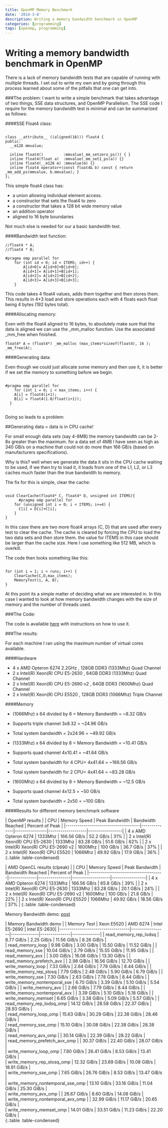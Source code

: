 ```yaml
---
title: OpenMP Memory Benchmark
date: '2014-3-8'
description: Writing a memory bandwidth benchmark in OpenMP
categories: [programming]
tags: [openmp, programming]
---
```


Writing a memory bandwidth benchmark in OpenMP
====
There is a lack of memory bandwidth tests that are capable of running with multiple threads. 
I set out to write my own and by going through this process learned about some of the pitfalls that one can get into.


###The problem:
I want to write a simple benchmark that takes advantage of two things, SSE data structures, and OpenMP Parallelism. 
The SSE code I require for the memory bandwidth test is minimal and can be summarized as follows:

####SSE Float4 class:

~~~

class __attribute__ ((aligned(16))) float4 {
public:
  __m128 mmvalue;

  inline float4()         :mmvalue(_mm_setzero_ps()) { }
  inline float4(float a)  :mmvalue(_mm_set1_ps(a)) {}
  inline float4(__m128 m) :mmvalue(m) {}
  inline float4 operator+(const float4& b) const { return _mm_add_ps(mmvalue, b.mmvalue); }
};

~~~

This simple float4 class has:
- a union allowing individual element access. 
- a constructor that sets the float4 to zero
- a constructor that takes a 128 bit wide memory value
- an addition operator 
- aligned to 16 byte boundaries

Not much else is needed for our a basic bandwidth test. 


####Bandwidth test function:

~~~
//float4 * A;
//float4 * B;

#pragma omp parallel for
    for (int id = 0; id < ITEMS; id++) {
        A[id+0]= A[id+0]+B[id+0];
        A[id+1]= A[id+1]+B[id+1];
        A[id+2]= A[id+2]+B[id+2];
        A[id+3]= A[id+3]+B[id+3];
    }
~~~


This code takes 4 float4 values, adds them together and then stores them. 
This results in 4*3 load and store operations each with 4 floats each float being 4 bytes (192 bytes total).

####Allocating memory:

Even with the float4 aligned to 16 bytes, to absolutely make sure that the data is aligned we can use the _mm_malloc function. Use the associated _mm_free when finished. 

~~~
float4* A = (float4*) _mm_malloc (max_items*sizeof(float4), 16 );
_mm_free(A);
~~~

####Generating data:

Even though we could just allocate some memory and then use it, it is better if we set the memory to something before we begin. 


~~~

#pragma omp parallel for 
    for (int i = 0; i < max_items; i++) {
    A[i] = float4(i+1);
    B[i] = float4(1.0/float(i+1));
  }
    
~~~

Doing so leads to a problem:

##Generating data = data is in CPU cache!

For small enough data sets (say 4-8MB) the memory bandwidth can be 2-8x greater than the maximum. for a data set of 4MB I have seen as high as 340 GB/s on a machine that could not do more than 166 GB/s (based on manufacturers specifications). 

Why is this? well when we generate the data it sits in the CPU cache waiting to be used, if we then try to load it, it loads from one of the L1, L2, or L3 caches much faster than the true bandwidth to memory. 

The fix for this is simple, clear the cache:

~~~

void ClearCache(float4* C, float4* D, unsigned int ITEMS){
      #pragma omp parallel for 
    for (unsigned int i = 0; i < ITEMS; i+=4) {
      C[i] = D[i]+C[i];
    }
}

~~~

In this case there are two more float4 arrays (C, D) that are used after every test to clear the cache. The cache is cleared by forcing the CPU to load the two data sets and then store them. the value for ITEMS in this case should be larger than the cache size. Here I use something like 512 MB, which is overkill.

The code then looks something like this:

~~~

for (int i = 1; i < runs; i++) {
    ClearCache(C,D,max_items);
    MemoryTest(i, A, B);
}

~~~

At this point its a simple matter of deciding what we are interested in. In this case I wanted to look at how memory bandwidth changes with the size of memory and the number of threads used. 

###The Code:

The code is available [here](http://hmazhar.github.io/ompeak/) with instructions on how to use it.


###The results:

For each machine I ran using the maximum number of virtual cores available. 

####Hardware

- 4 x AMD Opteron 6274 2.2GHz         , 128GB DDR3 (1333Mhz)  Quad Channel
- 2 x Intel(R) Xeon(R) CPU E5-2630    , 64GB DDR3  (1333Mhz)  Quad Channel
- 2 x Intel(R) Xeon(R) CPU E5-2690 v2 , 64GB DDR3  (1600Mhz)  Quad Channel
- 2 x Intel(R) Xeon(R) CPU E5520      , 128GB DDR3 (1066Mhz)  Triple Channel

####Memory

- (1066Mhz) x 64 divided by 8 = Memory Bandwidth = ~8.32 GB/s
- Supports triple channel 3x8.32 = ~24.96 GB/s
- Total system bandwidth = 2x24.96 = ~49.92 GB/s

- (1333Mhz) x 64 divided by 8 = Memory Bandwidth = ~10.41 GB/s
- Supports quad channel 4x10.41 = ~41.64 GB/s
- Total system bandwidth for 4 CPU= 4x41.64 = ~166.56 GB/s
- Total system bandwidth for 2 CPU= 4x41.64 = ~83.28 GB/s


- (1600Mhz) x 64 divided by 8 = Memory Bandwidth = ~12.5 GB/s
- Supports quad channel 4x12.5 = ~50 GB/s
- Total system bandwidth = 2x50 = ~100 GB/s


####Results for different memory benchmark software

| OpenMP results                                                                                            |
| CPU                                 | Memory Speed | Peak Bandwidth | Bandwidth Reached | Percent of Peak |
|-------------------------------------|--------------|----------------|-------------------|-----------------|
| 4 x AMD Opteron 6274                | 1333Mhz      | 166.56 GB/s    | 52.2 GB/s         | 31%             |
| 2 x Intel(R) Xeon(R) CPU E5-2630    | 1333Mhz      | 83.28 GB/s     | 51.6 GB/s         | 62%             |
| 2 x Intel(R) Xeon(R) CPU E5-2690 v2 | 1600Mhz      | 100 GB/s       | 36.7 GB/s         | 37%             |
| 2 x Intel(R) Xeon(R) CPU E5520      | 1066Mhz      | 49.92 GB/s     | 17.9 GB/s         | 36%             |
{:.table .table-condensed}

| AMD OpenCL results (clpeak)                                                                               |
| CPU                                 | Memory Speed | Peak Bandwidth | Bandwidth Reached | Percent of Peak |
|-------------------------------------|--------------|----------------|-------------------|-----------------|
| 4 x AMD Opteron 6274                | 1333Mhz      | 166.56 GB/s    | 65.8 GB/s         | 39%             |
| 2 x Intel(R) Xeon(R) CPU E5-2630    | 1333Mhz      | 83.28 GB/s     | 20.1 GB/s         | 24%             |
| 2 x Intel(R) Xeon(R) CPU E5-2690 v2 | 1600Mhz      | 100 GB/s       | 21.8 GB/s         | 22%             |
| 2 x Intel(R) Xeon(R) CPU E5520      | 1066Mhz      | 49.92 GB/s     | 18.56 GB/s        | 37%             |
{:.table .table-condensed}
 
Memory Bandwidth demo: [post](http://codearcana.com/posts/2013/05/18/achieving-maximum-memory-bandwidth.html)


| Memory Bandwidth demo                                                                             |
| Memory Test                       | Xeon  E5520     | AMD  6274    | Intel E5-2690 | Intel E5-2630|
|-----------------------------------|-----------------|--------------|---------------|--------------|
| read_memory_rep_lodsq             | 8.77 GiB/s      | 2.25 GiB/s   | 11.56 GiB/s   | 8.26 GiB/s   |  
| read_memory_loop                  | 9.98 GiB/s      | 3.00 GiB/s   | 15.50 GiB/s   | 11.52 GiB/s  | 
| read_memory_sse                   | 10.04 GiB/s     | 2.79 GiB/s   | 15.55 GiB/s   | 11.95 GiB/s  | 
| read_memory_avx                   |                 | 3.00 GiB/s   | 16.08 GiB/s   | 13.30 GiB/s  | 
| read_memory_prefetch_avx          |                 | 2.98 GiB/s   | 16.56 GiB/s   | 12.70 GiB/s  | 
| write_memory_loop                 | 7.33 GiB/s      | 2.64 GiB/s   |  7.78 GiB/s   |  8.44 GiB/s  | 
| write_memory_rep_stosq            | 7.79 GiB/s      | 2.48 GiB/s   |  5.90 GiB/s   |  6.79 GiB/s  | 
| write_memory_sse                  | 7.30 GiB/s      | 2.63 GiB/s   |  7.78 GiB/s   |  8.44 GiB/s  | 
| write_memory_nontemporal_sse      | 6.70 GiB/s      | 3.39 GiB/s   |  5.10 GiB/s   |  5.54 GiB/s  | 
| write_memory_avx                  |                 | 2.66 GiB/s   |  7.79 GiB/s   |  8.44 GiB/s  | 
| write_memory_nontemporal_avx      |                 | 3.39 GiB/s   |  5.10 GiB/s   |  5.18 GiB/s  | 
| write_memory_memset               | 6.65 GiB/s      | 3.38 GiB/s   |  5.09 GiB/s   |  5.57 GiB/s  | 
| read_memory_rep_lodsq_omp         | 14.12 GiB/s     | 28.58 GiB/s  |  22.37 GiB/s  |  28.93 GiB/s |  
| read_memory_loop_omp              | 15.63 GiB/s     | 30.29 GiB/s  |  22.38 GiB/s  |  28.46 GiB/s |  
| read_memory_sse_omp               | 15.10 GiB/s     | 30.08 GiB/s  |  22.38 GiB/s  |  28.38 GiB/s |  
| read_memory_avx_omp               |                 | 30.14 GiB/s  |  22.39 GiB/s  |  28.22 GiB/s |  
| read_memory_prefetch_avx_omp      |                 | 30.37 GiB/s  |  22.40 GiB/s  |  28.07 GiB/s |  
| write_memory_loop_omp             | 7.80 GiB/s      | 26.41 GiB/s  |  8.53 GiB/s   |  13.41 GiB/s |  
| write_memory_rep_stosq_omp        | 12.32 GiB/s     | 23.69 GiB/s  |  10.08 GiB/s  |  18.91 GiB/s |  
| write_memory_sse_omp              | 7.65 GiB/s      | 26.76 GiB/s  |  8.53 GiB/s   |  13.47 GiB/s |  
| write_memory_nontemporal_sse_omp  | 13.10 GiB/s     | 33.16 GiB/s  |  11.04 GiB/s  |  25.30 GiB/s |  
| write_memory_avx_omp              |                 | 26.67 GiB/s  |  8.60 GiB/s   |  14.08 GiB/s |  
| write_memory_nontemporal_avx_omp  |                 | 32.99 GiB/s  |  11.17 GiB/s  |  20.65 GiB/s |  
| write_memory_memset_omp           | 14.01 GiB/s     | 33.51 GiB/s  |  11.23 GiB/s  |  22.20 GiB/s |  
{:.table .table-condensed}




























